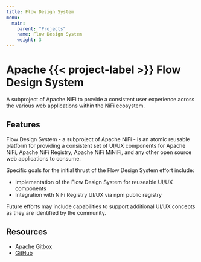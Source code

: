 ```yaml
---
title: Flow Design System
menu:
  main:
    parent: "Projects"
    name: Flow Design System
    weight: 3
---
```


# Apache {{< project-label >}} Flow Design System

<p class="description">
  A subproject of Apache NiFi to provide a consistent user experience across the various web applications within the NiFi ecosystem.
</p>

## Features

Flow Design System - a subproject of Apache NiFi - is an atomic reusable platform for providing a consistent
set of UI/UX components for Apache NiFi, Apache NiFi Registry, Apache NiFi MiNiFi, and any other open source web
applications to consume.

Specific goals for the initial thrust of the Flow Design System effort include:

- Implementation of the Flow Design System for reuseable UI/UX components
- Integration with NiFi Registry UI/UX via npm public registry

Future efforts may include capabilities to support additional UI/UX concepts as they are identified by the community.

## Resources

- [Apache Gitbox](https://gitbox.apache.org/repos/asf?p=nifi-fds.git)
- [GitHub](https://github.com/apache/nifi-fds)
